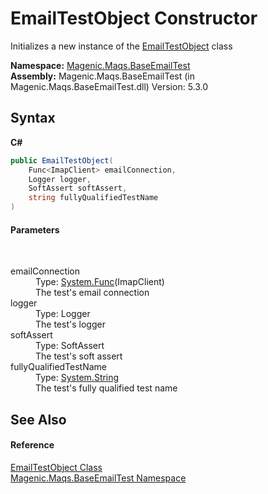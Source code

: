 # EmailTestObject Constructor 
 

Initializes a new instance of the <a href="MAQS_5/Email_AUTOGENERATED/EmailTestObject_Class">EmailTestObject</a> class

**Namespace:**&nbsp;<a href="MAQS_5/Email_AUTOGENERATED/Magenic-Maqs-BaseEmailTest_Namespace">Magenic.Maqs.BaseEmailTest</a><br />**Assembly:**&nbsp;Magenic.Maqs.BaseEmailTest (in Magenic.Maqs.BaseEmailTest.dll) Version: 5.3.0

## Syntax

**C#**<br />
``` C#
public EmailTestObject(
	Func<ImapClient> emailConnection,
	Logger logger,
	SoftAssert softAssert,
	string fullyQualifiedTestName
)
```


#### Parameters
&nbsp;<dl><dt>emailConnection</dt><dd>Type: <a href="http://msdn2.microsoft.com/en-us/library/bb534960" target="_blank">System.Func</a>(ImapClient)<br />The test's email connection</dd><dt>logger</dt><dd>Type: Logger<br />The test's logger</dd><dt>softAssert</dt><dd>Type: SoftAssert<br />The test's soft assert</dd><dt>fullyQualifiedTestName</dt><dd>Type: <a href="http://msdn2.microsoft.com/en-us/library/s1wwdcbf" target="_blank">System.String</a><br />The test's fully qualified test name</dd></dl>

## See Also


#### Reference
<a href="MAQS_5/Email_AUTOGENERATED/EmailTestObject_Class">EmailTestObject Class</a><br /><a href="MAQS_5/Email_AUTOGENERATED/Magenic-Maqs-BaseEmailTest_Namespace">Magenic.Maqs.BaseEmailTest Namespace</a><br />